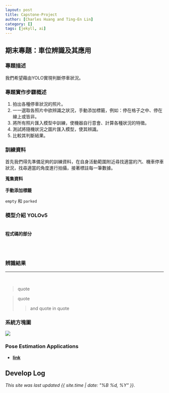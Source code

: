 ```yaml
---
layout: post
title: Capstone-Project
author: [Charles Huang and Ting-En Lin]
category: []
tags: [jekyll, ai]
---
```


## 期末專題：車位辨識及其應用

### 專題描述
我們希望藉由YOLO實現判斷停車狀況。<br>

### 專題實作步驟概述
1. 拍出各種停車狀況的照片。<br>
2. 一一選取各照片中欲辨識之狀況，手動添加標籤，例如：停在格子之中、停在線上或皆非。<br>
3. 將所有照片匯入模型中訓練，使機器自行意會、計算各種狀況的特徵。<br>
4. 測試將隨機狀況之圖片匯入模型，使其辨識。<br>
5. 比較其判斷結果。<br>

### 訓練資料
首先我們得先準備足夠的訓練資料，在自身活動範圍附近尋找適當的汽、機車停車狀況，找尋適當的角度進行拍攝，接著標註每一筆數據。

**蒐集資料**<br><br>
**手動添加標籤**

`empty` 和 ```parked ```

### 模型介紹 YOLOv5<br><br>

**程式碼的部分**


<br><br>

### 辨識結果
---



<br>

>quote

>quote
>>and quote in quote


### 系統方塊圖

![](https://github.com/rkuo2000/AI-course/blob/gh-pages/images/Stock_LSTM.png?raw=true)


### Pose Estimation Applications
* **[link](https://johnsonfitnesslive.com/?action=mirror_pro_intro)**<br/>







## Develop Log


*This site was last updated {{ site.time | date: "%B %d, %Y" }}.*
